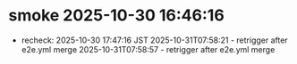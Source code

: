 # smoke 2025-10-30 16:46:16

- recheck: 2025-10-30 17:47:16 JST
2025-10-31T07:58:21 - retrigger after e2e.yml merge
2025-10-31T07:58:57 - retrigger after e2e.yml merge

